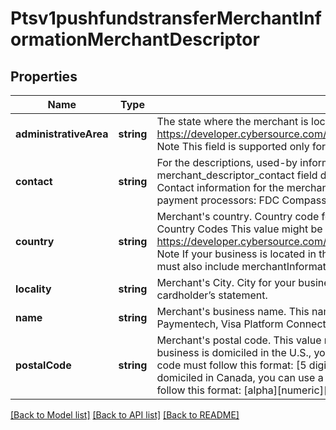 # Ptsv1pushfundstransferMerchantInformationMerchantDescriptor

## Properties
Name | Type | Description | Notes
------------ | ------------- | ------------- | -------------
**administrativeArea** | **string** | The state where the merchant is located.  See https://developer.cybersource.com/library/documentation/sbc/quickref/states_and_provinces.pdf  Note This field is supported only for businesses located in the U.S. or Canada. | [optional] 
**contact** | **string** | For the descriptions, used-by information, data types, and lengths for these fields, see merchant_descriptor_contact field description in Credit Card Services Using the SCMP API.--&gt; Contact information for the merchant.  Note These are the maximum data lengths for the following payment processors:  FDC Compass (13) Chase Paymentech (13). | [optional] 
**country** | **string** | Merchant&#39;s country.  Country code for your business location. Use the ISO Standard Alpha Country Codes This value might be displayed on the cardholder’s statement.  See https://developer.cybersource.com/library/documentation/sbc/quickref/countries_alpha_list.pdf  Note If your business is located in the U.S. or Canada and you include this field in a request, you must also include merchantInformation.merchantDescriptor.administrativeArea. | [optional] 
**locality** | **string** | Merchant&#39;s City.  City for your business location. This value might be displayed on the cardholder’s statement. | [optional] 
**name** | **string** | Merchant&#39;s business name. This name is displayed on the cardholder’s statement.  Chase Paymentech, Visa Platform Connect: length 22 | [optional] 
**postalCode** | **string** | Merchant&#39;s postal code. This value might be displayed on the cardholder’s statement.  If your business is domiciled in the U.S., you can use a 5-digit or 9-digit postal code. A 9-digit postal code must follow this format: [5 digits][dash][4 digits] Example: 12345-6789  If your business is domiciled in Canada, you can use a 6-digit or 9-digit postal code. A 6-digit postal code must follow this format: [alpha][numeric][alpha][space] [numeric][alpha][numeric] Example: A1B 2C3 | [optional] 

[[Back to Model list]](../README.md#documentation-for-models) [[Back to API list]](../README.md#documentation-for-api-endpoints) [[Back to README]](../README.md)


